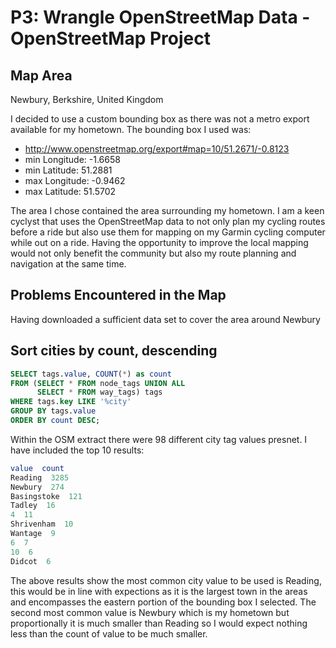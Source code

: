 # P3: Wrangle OpenStreetMap Data - OpenStreetMap Project

## Map Area
Newbury, Berkshire, United Kingdom

I decided to use a custom bounding box as there was not a metro export available for my hometown. The bounding box I used was:
- http://www.openstreetmap.org/export#map=10/51.2671/-0.8123
- min Longitude: -1.6658
- min Latitude: 51.2881
- max Longitude: -0.9462
- max Latitude: 51.5702

The area I chose contained the area surrounding my hometown. I am a keen cyclyst that uses the OpenStreetMap data to not only plan my cycling routes before a ride but also use them for mapping on my Garmin cycling computer while out on a ride. Having the opportunity to improve the local mapping would not only benefit the community but also my route planning and navigation at the same time.

## Problems Encountered in the Map

Having downloaded a sufficient data set to cover the area around Newbury



## Sort cities by count, descending

```sql
SELECT tags.value, COUNT(*) as count 
FROM (SELECT * FROM node_tags UNION ALL 
      SELECT * FROM way_tags) tags
WHERE tags.key LIKE '%city'
GROUP BY tags.value
ORDER BY count DESC;
```
Within the OSM extract there were 98 different city tag values presnet. I have included the top 10 results:
```sql
value  count
Reading  3285
Newbury  274
Basingstoke  121
Tadley  16
4  11
Shrivenham  10
Wantage  9
6  7
10  6
Didcot  6
```
The above results show the most common city value to be used is Reading, this would be in line with expections as it is the largest town in the areas and encompasses the eastern portion of the bounding box I selected. The second most common value is Newbury which is my hometown but proportionally it is much smaller than Reading so I would expect nothing less than the count of value to be much smaller.
